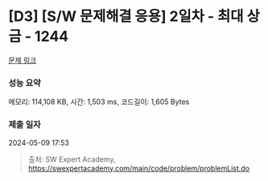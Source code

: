 # [D3] [S/W 문제해결 응용] 2일차 - 최대 상금 - 1244 

[문제 링크](https://swexpertacademy.com/main/code/problem/problemDetail.do?contestProbId=AV15Khn6AN0CFAYD) 

### 성능 요약

메모리: 114,108 KB, 시간: 1,503 ms, 코드길이: 1,605 Bytes

### 제출 일자

2024-05-09 17:53



> 출처: SW Expert Academy, https://swexpertacademy.com/main/code/problem/problemList.do